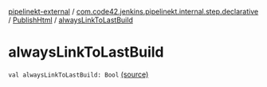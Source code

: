 [pipelinekt-external](../../index.md) / [com.code42.jenkins.pipelinekt.internal.step.declarative](../index.md) / [PublishHtml](index.md) / [alwaysLinkToLastBuild](./always-link-to-last-build.md)

# alwaysLinkToLastBuild

`val alwaysLinkToLastBuild: Bool` [(source)](https://github.com/code42/pipelinekt/tree/master/internal/src/main/kotlin/com/code42/jenkins/pipelinekt/internal/step/declarative/PublishHtml.kt#L14)